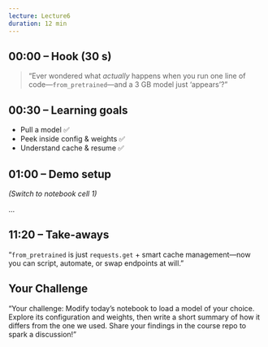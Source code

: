 ```yaml
---
lecture: Lecture6
duration: 12 min
---
```


## 00:00 – Hook (30 s)
> “Ever wondered what *actually* happens when you run one line of code—`from_pretrained`—and a 3 GB model just ‘appears’?”

## 00:30 – Learning goals
- Pull a model ✅
- Peek inside config & weights ✅
- Understand cache & resume ✅

## 01:00 – Demo setup
_(Switch to notebook cell 1)_

…

## 11:20 – Take-aways
“`from_pretrained` is just `requests.get` + smart cache management—now you can script, automate, or swap endpoints at will.”

## Your Challenge
“Your challenge: Modify today’s notebook to load a model of your choice. Explore its configuration and weights, then write a short summary of how it differs from the one we used. Share your findings in the course repo to spark a discussion!”
